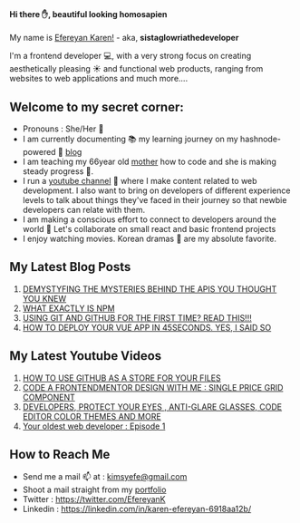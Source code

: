 #### Hi there :hand:, beautiful looking homosapien
My name is [Efereyan Karen!](https://karenefe.netlify.app) - aka, **sistaglowriathedeveloper**

I'm a frontend developer :computer:, with a very strong focus on creating aesthetically pleasing :sunny: and functional web products, ranging from websites to web applications and much more....

## Welcome to my secret corner:
* Pronouns : She/Her :woman:
* I am currently documenting :books: my learning journey on my hashnode-powered :pencil: [blog](https://karenefereyan.hashnode.dev)
* I am teaching my 66year old [mother](https://twitter.com/PatienceEferey1) how to code and she is making steady progress :rocket:.
* I run a [youtube channel](https://www.youtube.com/results?search_query=karen+efereyan) :microphone: where I make content related to web development. I also want to bring on developers of different experience levels to talk about things they've faced in their journey so that newbie developers can relate with them.
* I am making a conscious effort to connect to developers around the world :checkered_flag: Let's collaborate on small react and basic frontend projects
* I enjoy watching movies. Korean dramas :dvd: are my absolute favorite.

## My Latest Blog Posts
1. [DEMYSTYFING THE MYSTERIES BEHIND THE APIS YOU THOUGHT YOU KNEW](https://karenefereyan.hashnode.dev/demystyfing-the-mysteries-behind-the-apis-you-thought-you-knew-ckddao89z00luyss119jpgthw)
2. [WHAT EXACTLY IS NPM](https://karenefereyan.hashnode.dev/what-exactly-is-npm-ckda3mnhg00csnns115jvb3xd)
3. [USING GIT AND GITHUB FOR THE FIRST TIME? READ THIS!!!](https://karenefereyan.hashnode.dev/using-git-and-github-for-the-first-time-read-this-ckc8qfft700e9ups1ffombsjs?guid=none&deviceId=68cdfd23-edd0-4d1a-8af4-58a9d61c8619)
4. [HOW TO DEPLOY YOUR VUE APP IN 45SECONDS. YES, I SAID SO](https://karenefereyan.hashnode.dev/how-to-deploy-your-vue-app-in-45seconds-yes-i-said-so-ckcpd888l008g9ss1c8t53rn9?guid=none&deviceId=68cdfd23-edd0-4d1a-8af4-58a9d61c8619)

## My Latest Youtube Videos
1. [HOW TO USE GITHUB AS A STORE FOR YOUR FILES](https://www.youtube.com/watch?v=lBTvt7ZsX38)
2. [CODE A FRONTENDMENTOR DESIGN WITH ME : SINGLE PRICE GRID COMPONENT](https://www.youtube.com/watch?v=XJte6qey9FE&t=151s)
3. [DEVELOPERS, PROTECT YOUR EYES , ANTI-GLARE GLASSES, CODE EDITOR COLOR THEMES AND MORE](https://www.youtube.com/watch?v=AImzkNqfGXk&t=13s)
4. [Your oldest web developer : Episode 1](https://www.youtube.com/watch?v=2WN4oWLYvPg&t=12s)


## How to Reach Me
* Send me a mail :mailbox: at : kimsyefe@gmail.com
* Shoot a mail straight from my [portfolio](http://karenefe.netlify.app)
* Twitter : https://twitter.com/EfereyanK
* Linkedin : https://linkedin.com/in/karen-efereyan-6918aa12b/

